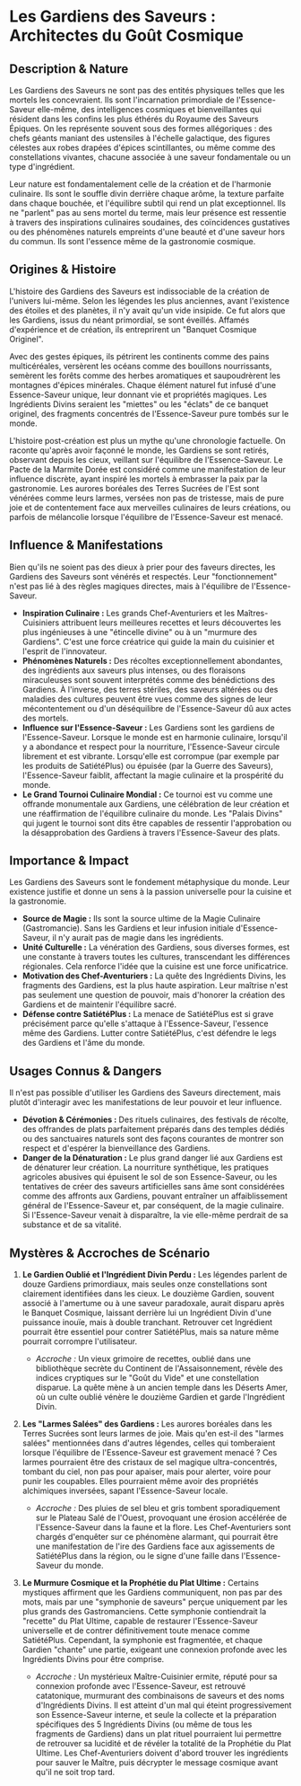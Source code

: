 # Les Gardiens des Saveurs : Architectes du Goût Cosmique

## Description & Nature

Les Gardiens des Saveurs ne sont pas des entités physiques telles que les mortels les concevraient. Ils sont l'incarnation primordiale de l'Essence-Saveur elle-même, des intelligences cosmiques et bienveillantes qui résident dans les confins les plus éthérés du Royaume des Saveurs Épiques. On les représente souvent sous des formes allégoriques : des chefs géants maniant des ustensiles à l'échelle galactique, des figures célestes aux robes drapées d'épices scintillantes, ou même comme des constellations vivantes, chacune associée à une saveur fondamentale ou un type d'ingrédient.

Leur nature est fondamentalement celle de la création et de l'harmonie culinaire. Ils sont le souffle divin derrière chaque arôme, la texture parfaite dans chaque bouchée, et l'équilibre subtil qui rend un plat exceptionnel. Ils ne "parlent" pas au sens mortel du terme, mais leur présence est ressentie à travers des inspirations culinaires soudaines, des coïncidences gustatives ou des phénomènes naturels empreints d'une beauté et d'une saveur hors du commun. Ils sont l'essence même de la gastronomie cosmique.

## Origines & Histoire

L'histoire des Gardiens des Saveurs est indissociable de la création de l'univers lui-même. Selon les légendes les plus anciennes, avant l'existence des étoiles et des planètes, il n'y avait qu'un vide insipide. Ce fut alors que les Gardiens, issus du néant primordial, se sont éveillés. Affamés d'expérience et de création, ils entreprirent un "Banquet Cosmique Originel".

Avec des gestes épiques, ils pétrirent les continents comme des pains multicéréales, versèrent les océans comme des bouillons nourrissants, semèrent les forêts comme des herbes aromatiques et saupoudrèrent les montagnes d'épices minérales. Chaque élément naturel fut infusé d'une Essence-Saveur unique, leur donnant vie et propriétés magiques. Les Ingrédients Divins seraient les "miettes" ou les "éclats" de ce banquet originel, des fragments concentrés de l'Essence-Saveur pure tombés sur le monde.

L'histoire post-création est plus un mythe qu'une chronologie factuelle. On raconte qu'après avoir façonné le monde, les Gardiens se sont retirés, observant depuis les cieux, veillant sur l'équilibre de l'Essence-Saveur. Le Pacte de la Marmite Dorée est considéré comme une manifestation de leur influence discrète, ayant inspiré les mortels à embrasser la paix par la gastronomie. Les aurores boréales des Terres Sucrées de l'Est sont vénérées comme leurs larmes, versées non pas de tristesse, mais de pure joie et de contentement face aux merveilles culinaires de leurs créations, ou parfois de mélancolie lorsque l'équilibre de l'Essence-Saveur est menacé.

## Influence & Manifestations

Bien qu'ils ne soient pas des dieux à prier pour des faveurs directes, les Gardiens des Saveurs sont vénérés et respectés. Leur "fonctionnement" n'est pas lié à des règles magiques directes, mais à l'équilibre de l'Essence-Saveur.

*   **Inspiration Culinaire :** Les grands Chef-Aventuriers et les Maîtres-Cuisiniers attribuent leurs meilleures recettes et leurs découvertes les plus ingénieuses à une "étincelle divine" ou à un "murmure des Gardiens". C'est une force créatrice qui guide la main du cuisinier et l'esprit de l'innovateur.
*   **Phénomènes Naturels :** Des récoltes exceptionnellement abondantes, des ingrédients aux saveurs plus intenses, ou des floraisons miraculeuses sont souvent interprétés comme des bénédictions des Gardiens. À l'inverse, des terres stériles, des saveurs altérées ou des maladies des cultures peuvent être vues comme des signes de leur mécontentement ou d'un déséquilibre de l'Essence-Saveur dû aux actes des mortels.
*   **Influence sur l'Essence-Saveur :** Les Gardiens sont les gardiens de l'Essence-Saveur. Lorsque le monde est en harmonie culinaire, lorsqu'il y a abondance et respect pour la nourriture, l'Essence-Saveur circule librement et est vibrante. Lorsqu'elle est corrompue (par exemple par les produits de SatiétéPlus) ou épuisée (par la Guerre des Saveurs), l'Essence-Saveur faiblit, affectant la magie culinaire et la prospérité du monde.
*   **Le Grand Tournoi Culinaire Mondial :** Ce tournoi est vu comme une offrande monumentale aux Gardiens, une célébration de leur création et une réaffirmation de l'équilibre culinaire du monde. Les "Palais Divins" qui jugent le tournoi sont dits être capables de ressentir l'approbation ou la désapprobation des Gardiens à travers l'Essence-Saveur des plats.

## Importance & Impact

Les Gardiens des Saveurs sont le fondement métaphysique du monde. Leur existence justifie et donne un sens à la passion universelle pour la cuisine et la gastronomie.

*   **Source de Magie :** Ils sont la source ultime de la Magie Culinaire (Gastromancie). Sans les Gardiens et leur infusion initiale d'Essence-Saveur, il n'y aurait pas de magie dans les ingrédients.
*   **Unité Culturelle :** La vénération des Gardiens, sous diverses formes, est une constante à travers toutes les cultures, transcendant les différences régionales. Cela renforce l'idée que la cuisine est une force unificatrice.
*   **Motivation des Chef-Aventuriers :** La quête des Ingrédients Divins, les fragments des Gardiens, est la plus haute aspiration. Leur maîtrise n'est pas seulement une question de pouvoir, mais d'honorer la création des Gardiens et de maintenir l'équilibre sacré.
*   **Défense contre SatiétéPlus :** La menace de SatiétéPlus est si grave précisément parce qu'elle s'attaque à l'Essence-Saveur, l'essence même des Gardiens. Lutter contre SatiétéPlus, c'est défendre le legs des Gardiens et l'âme du monde.

## Usages Connus & Dangers

Il n'est pas possible d'utiliser les Gardiens des Saveurs directement, mais plutôt d'interagir avec les manifestations de leur pouvoir et leur influence.

*   **Dévotion & Cérémonies :** Des rituels culinaires, des festivals de récolte, des offrandes de plats parfaitement préparés dans des temples dédiés ou des sanctuaires naturels sont des façons courantes de montrer son respect et d'espérer la bienveillance des Gardiens.
*   **Danger de la Dénaturation :** Le plus grand danger lié aux Gardiens est de dénaturer leur création. La nourriture synthétique, les pratiques agricoles abusives qui épuisent le sol de son Essence-Saveur, ou les tentatives de créer des saveurs artificielles sans âme sont considérées comme des affronts aux Gardiens, pouvant entraîner un affaiblissement général de l'Essence-Saveur et, par conséquent, de la magie culinaire. Si l'Essence-Saveur venait à disparaître, la vie elle-même perdrait de sa substance et de sa vitalité.

## Mystères & Accroches de Scénario

1.  **Le Gardien Oublié et l'Ingrédient Divin Perdu :** Les légendes parlent de douze Gardiens primordiaux, mais seules onze constellations sont clairement identifiées dans les cieux. Le douzième Gardien, souvent associé à l'amertume ou à une saveur paradoxale, aurait disparu après le Banquet Cosmique, laissant derrière lui un Ingrédient Divin d'une puissance inouïe, mais à double tranchant. Retrouver cet Ingrédient pourrait être essentiel pour contrer SatiétéPlus, mais sa nature même pourrait corrompre l'utilisateur.
    *   *Accroche :* Un vieux grimoire de recettes, oublié dans une bibliothèque secrète du Continent de l'Assaisonnement, révèle des indices cryptiques sur le "Goût du Vide" et une constellation disparue. La quête mène à un ancien temple dans les Déserts Amer, où un culte oublié vénère le douzième Gardien et garde l'Ingrédient Divin.

2.  **Les "Larmes Salées" des Gardiens :** Les aurores boréales dans les Terres Sucrées sont leurs larmes de joie. Mais qu'en est-il des "larmes salées" mentionnées dans d'autres légendes, celles qui tomberaient lorsque l'équilibre de l'Essence-Saveur est gravement menacé ? Ces larmes pourraient être des cristaux de sel magique ultra-concentrés, tombant du ciel, non pas pour apaiser, mais pour alerter, voire pour punir les coupables. Elles pourraient même avoir des propriétés alchimiques inversées, sapant l'Essence-Saveur locale.
    *   *Accroche :* Des pluies de sel bleu et gris tombent sporadiquement sur le Plateau Salé de l'Ouest, provoquant une érosion accélérée de l'Essence-Saveur dans la faune et la flore. Les Chef-Aventuriers sont chargés d'enquêter sur ce phénomène alarmant, qui pourrait être une manifestation de l'ire des Gardiens face aux agissements de SatiétéPlus dans la région, ou le signe d'une faille dans l'Essence-Saveur du monde.

3.  **Le Murmure Cosmique et la Prophétie du Plat Ultime :** Certains mystiques affirment que les Gardiens communiquent, non pas par des mots, mais par une "symphonie de saveurs" perçue uniquement par les plus grands des Gastromanciens. Cette symphonie contiendrait la "recette" du Plat Ultime, capable de restaurer l'Essence-Saveur universelle et de contrer définitivement toute menace comme SatiétéPlus. Cependant, la symphonie est fragmentée, et chaque Gardien "chante" une partie, exigeant une connexion profonde avec les Ingrédients Divins pour être comprise.
    *   *Accroche :* Un mystérieux Maître-Cuisinier ermite, réputé pour sa connexion profonde avec l'Essence-Saveur, est retrouvé catatonique, murmurant des combinaisons de saveurs et des noms d'Ingrédients Divins. Il est atteint d'un mal qui éteint progressivement son Essence-Saveur interne, et seule la collecte et la préparation spécifiques des 5 Ingrédients Divins (ou même de tous les fragments de Gardiens) dans un plat rituel pourraient lui permettre de retrouver sa lucidité et de révéler la totalité de la Prophétie du Plat Ultime. Les Chef-Aventuriers doivent d'abord trouver les ingrédients pour sauver le Maître, puis décrypter le message cosmique avant qu'il ne soit trop tard.